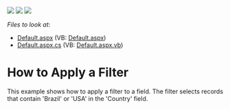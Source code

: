 <!-- default badges list -->
![](https://img.shields.io/endpoint?url=https://codecentral.devexpress.com/api/v1/VersionRange/128577196/13.1.4%2B)
[![](https://img.shields.io/badge/Open_in_DevExpress_Support_Center-FF7200?style=flat-square&logo=DevExpress&logoColor=white)](https://supportcenter.devexpress.com/ticket/details/E1867)
[![](https://img.shields.io/badge/📖_How_to_use_DevExpress_Examples-e9f6fc?style=flat-square)](https://docs.devexpress.com/GeneralInformation/403183)
<!-- default badges end -->
<!-- default file list -->
*Files to look at*:

* [Default.aspx](./CS/ASPxPivotGrid_ApplyFilter/Default.aspx) (VB: [Default.aspx](./VB/ASPxPivotGrid_ApplyFilter/Default.aspx))
* [Default.aspx.cs](./CS/ASPxPivotGrid_ApplyFilter/Default.aspx.cs) (VB: [Default.aspx.vb](./VB/ASPxPivotGrid_ApplyFilter/Default.aspx.vb))
<!-- default file list end -->
# How to Apply a Filter


<p>This example shows how to apply a filter to a field. The filter selects records that contain 'Brazil' or 'USA' in the 'Country' field.</p>

<br/>


